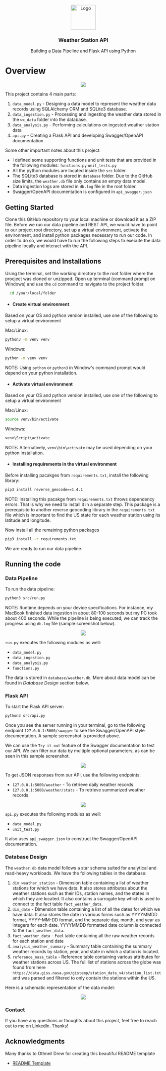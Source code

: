 <!-- PROJECT LOGO -->
<br />
<div align="center">
  <a>
    <img src="images/icon.png" alt="Logo" width="80" height="80">
  </a>

  <h3 align="center">Weather Station API</h3>

  <p align="center">
    Building a Data Pipeline and Flask API using Python
  </p>
</div>

# Overview

<p align="center">
    <img src="images/api_swagger.png">
</p>

This project contains 4 main parts:
1. `data_model.py` - Designing a data model to represent the weather data records using SQLAlchemy ORM and SQLite3 database.
2. `data_ingestion.py` - Processing and ingesting the weather data stored in the `wx_data` folder into the database.
3. `data_analysis.py` - Performing calculations on ingested weather station data
4. `api.py` - Creating a Flask API and developing Swagger/OpenAPI documentation

Some other important notes about this project:
* I defined some supporting functions and unit tests that are provided in the following modules:
`functions.py` `unit_tests.py`
* All the python modules are located inside the `src` folder.
* The SQLite3 database is stored in `database` folder. Due to the GitHub size limits, the `weather.db` file only contains an empty data model.
* Data ingestion logs are stored in `db.log` file in the root folder.
* Swagger/OpenAPI documentation is configured in `api_swagger.json`

## Getting Started

Clone this GitHub repository to your local machine or download it as a ZIP file. Before we run our data pipeline and REST API, we would have to point to our project root directory, set up a virtual environment, activate the environment, and install python packages necessary to run our code. In order to do so, we would have to run the following steps to execute the data pipeline locally and interact with the API.

## Prerequisites and Installations 

Using the terminal, set the working directory to the root folder where the procject was cloned or unzipped. Open up terminal (command prompt on Windows) and use the `cd` command to navigate to the project folder.
```sh
  cd /your/local/folder
```
* #### Create virtual environment

Based on your OS and python version installed, use one of the following to setup a virtual environment
 
Mac/Linux:
```sh
python3 -m venv venv
```
Windows:
```sh
python -m venv venv
```
NOTE: Using `python` or `python3` in Window's command prompt would depend on your python installation.

* #### Activate virtual environment

Based on your OS and python version installed, use one of the following to setup a virtual environment

Mac/Linux: 
```sh
source venv/bin/activate
```
Windows:
```sh
venv\Script\activate
```
NOTE: Alternatively, `venv\bin\activate` may be used depending on your python installation.

* #### Installing requirements in the virtual environment
Before installing pacakges from `requirements.txt`, install the following library:
```sh
pip3 install reverse_geocode==1.4.1
```
NOTE: Installing this pacakge from `requirements.txt` throws dependency errors. That is why we need to install it in a separate step. This package is a prerequisite to another reverse geocoding library in the `requirements.txt` file which is important to find the US state for each weather station using its latitude and longitude.

Now install all the remaining python packages
```sh
pip3 install -r requirements.txt
```
We are ready to run our data pipeline.

## Running the code

### Data Pipeline

To run the data pipeline:
```sh
python3 src/run.py
```
NOTE: Runtime depends on your device specifications. For instance, my MacBook finished data ingestion in about 80-100 seconds but my PC took about 400 seconds. While the pipeline is being executed, we can track the progress using `db.log` file (sample screenshot below).

<p align="center">
    <img src="images/logs.png">
</p>

`run.py` executes the following modules as well:
* `data_model.py`
* `data_ingestion.py`
* `data_analysis.py`
* `functions.py`

The data is stored in `database/weather.db`. More about data model can be found in *Database Design* section below.

### Flask API

To start the Flask API server:
```sh
python3 src/api.py
```

Once you see the server running in your terminal, go to the following endpoint `127.0.0.1:5000/swagger` to see the Swagger/OpenAPI style documentation. A sample screenshot is provided above.

We can use the `Try it out` feature of the Swagger documentation to test our API. We can filter our data by multiple optional parameters, as can be seen in this sample screenshot.

<p align="center">
    <img src="images/api_swagger1.png">
</p>

To get JSON responses from our API, use the following endpoints:
* `127.0.0.1:5000/weather` - To retrieve daily weather records
* `127.0.0.1:5000/weather/stats` - To retrieve summarized weather records

<p align="center">
    <img src="images/api_json.png">
</p>

`api.py` executes the following modules as well:
* `data_model.py`
* `unit_test.py`

It also uses `api_swagger.json` to construct the Swagger/OpenAPI documentation.

### Database Design

The `weather.db` data model follows a star schema suited for analytical and read-heavy workloads. We have the following tables in the database:
1. `dim_weather_station` -  Dimension table containing a list of weather stations for which we have data. It also stores attributes about the weather stations such as their IDs, station names, and the states in which they are located. It also contains a surrogate key which is used to connect to the fact table `fact_weather_data`.
2. `dim_date` - Dimension table containing a list of all the dates for which we have data. It also stores the date in various forms such as YYYYMMDD format, YYYY-MM-DD format, and the separate day, month, and year as integers for each date. YYYYMMDD formatted date column is connected to the `fact_weather_data`.
3. `fact_weather_data` - Fact table containing all the raw weather records for each station and date
4. `analysis_weather_summary` - Summary table containing the summary weather records by station, year, and state in which a station is located.
5. `reference_nasa_table` - Reference table containing various attributes for weather stations across US. The full list of stations across the globe was found from here `https://data.giss.nasa.gov/gistemp/station_data_v4/station_list.txt` and was parsed and filtered to only contain the stations within the US.

Here is a schematic representation of the data model:

<p align="center">
    <img src="images/data_model.png">
</p>

### Contact

If you have any questions or thoughts about this project, feel free to reach out to me on LinkedIn. Thanks!

<!-- ACKNOWLEDGMENTS -->
## Acknowledgments

Many thanks to Othneil Drew for creating this beautiful README template

* [README Template](https://github.com/othneildrew/Best-README-Template)
